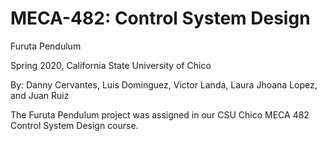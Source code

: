 # MECA-482: Control System Design

Furuta Pendulum 

Spring 2020, California State University of Chico

By: Danny Cervantes, Luis Dominguez, Victor Landa, Laura Jhoana Lopez, and Juan Ruiz 

The Furuta Pendulum project was assigned in our CSU Chico MECA 482 Control System Design course.
